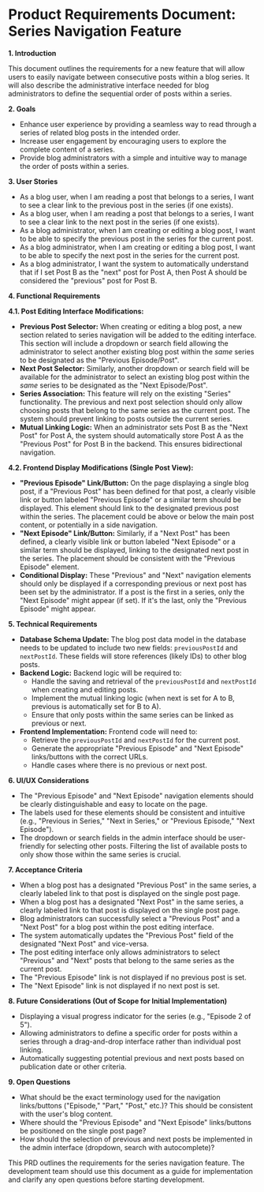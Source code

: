 # Product Requirements Document: Series Navigation Feature

**1. Introduction**

This document outlines the requirements for a new feature that will allow users to easily navigate between consecutive posts within a blog series. It will also describe the administrative interface needed for blog administrators to define the sequential order of posts within a series.

**2. Goals**

* Enhance user experience by providing a seamless way to read through a series of related blog posts in the intended order.
* Increase user engagement by encouraging users to explore the complete content of a series.
* Provide blog administrators with a simple and intuitive way to manage the order of posts within a series.

**3. User Stories**

* As a blog user, when I am reading a post that belongs to a series, I want to see a clear link to the previous post in the series (if one exists).
* As a blog user, when I am reading a post that belongs to a series, I want to see a clear link to the next post in the series (if one exists).
* As a blog administrator, when I am creating or editing a blog post, I want to be able to specify the previous post in the series for the current post.
* As a blog administrator, when I am creating or editing a blog post, I want to be able to specify the next post in the series for the current post.
* As a blog administrator, I want the system to automatically understand that if I set Post B as the "next" post for Post A, then Post A should be considered the "previous" post for Post B.

**4. Functional Requirements**

**4.1. Post Editing Interface Modifications:**

* **Previous Post Selector:** When creating or editing a blog post, a new section related to series navigation will be added to the editing interface. This section will include a dropdown or search field allowing the administrator to select another existing blog post within the *same* series to be designated as the "Previous Episode/Post".
* **Next Post Selector:** Similarly, another dropdown or search field will be available for the administrator to select an existing blog post within the *same* series to be designated as the "Next Episode/Post".
* **Series Association:** This feature will rely on the existing "Series" functionality. The previous and next post selection should only allow choosing posts that belong to the same series as the current post. The system should prevent linking to posts outside the current series.
* **Mutual Linking Logic:** When an administrator sets Post B as the "Next Post" for Post A, the system should automatically store Post A as the "Previous Post" for Post B in the backend. This ensures bidirectional navigation.

**4.2. Frontend Display Modifications (Single Post View):**

* **"Previous Episode" Link/Button:** On the page displaying a single blog post, if a "Previous Post" has been defined for that post, a clearly visible link or button labeled "Previous Episode" or a similar term should be displayed. This element should link to the designated previous post within the series. The placement could be above or below the main post content, or potentially in a side navigation.
* **"Next Episode" Link/Button:** Similarly, if a "Next Post" has been defined, a clearly visible link or button labeled "Next Episode" or a similar term should be displayed, linking to the designated next post in the series. The placement should be consistent with the "Previous Episode" element.
* **Conditional Display:** These "Previous" and "Next" navigation elements should only be displayed if a corresponding previous or next post has been set by the administrator. If a post is the first in a series, only the "Next Episode" might appear (if set). If it's the last, only the "Previous Episode" might appear.

**5. Technical Requirements**

* **Database Schema Update:** The blog post data model in the database needs to be updated to include two new fields: `previousPostId` and `nextPostId`. These fields will store references (likely IDs) to other blog posts.
* **Backend Logic:** Backend logic will be required to:
    * Handle the saving and retrieval of the `previousPostId` and `nextPostId` when creating and editing posts.
    * Implement the mutual linking logic (when next is set for A to B, previous is automatically set for B to A).
    * Ensure that only posts within the same series can be linked as previous or next.
* **Frontend Implementation:** Frontend code will need to:
    * Retrieve the `previousPostId` and `nextPostId` for the current post.
    * Generate the appropriate "Previous Episode" and "Next Episode" links/buttons with the correct URLs.
    * Handle cases where there is no previous or next post.

**6. UI/UX Considerations**

* The "Previous Episode" and "Next Episode" navigation elements should be clearly distinguishable and easy to locate on the page.
* The labels used for these elements should be consistent and intuitive (e.g., "Previous in Series," "Next in Series," or "Previous Episode," "Next Episode").
* The dropdown or search fields in the admin interface should be user-friendly for selecting other posts. Filtering the list of available posts to only show those within the same series is crucial.

**7. Acceptance Criteria**

* When a blog post has a designated "Previous Post" in the same series, a clearly labeled link to that post is displayed on the single post page.
* When a blog post has a designated "Next Post" in the same series, a clearly labeled link to that post is displayed on the single post page.
* Blog administrators can successfully select a "Previous Post" and a "Next Post" for a blog post within the post editing interface.
* The system automatically updates the "Previous Post" field of the designated "Next Post" and vice-versa.
* The post editing interface only allows administrators to select "Previous" and "Next" posts that belong to the same series as the current post.
* The "Previous Episode" link is not displayed if no previous post is set.
* The "Next Episode" link is not displayed if no next post is set.

**8. Future Considerations (Out of Scope for Initial Implementation)**

* Displaying a visual progress indicator for the series (e.g., "Episode 2 of 5").
* Allowing administrators to define a specific order for posts within a series through a drag-and-drop interface rather than individual post linking.
* Automatically suggesting potential previous and next posts based on publication date or other criteria.

**9. Open Questions**

* What should be the exact terminology used for the navigation links/buttons ("Episode," "Part," "Post," etc.)? This should be consistent with the user's blog content.
* Where should the "Previous Episode" and "Next Episode" links/buttons be positioned on the single post page?
* How should the selection of previous and next posts be implemented in the admin interface (dropdown, search with autocomplete)?

This PRD outlines the requirements for the series navigation feature. The development team should use this document as a guide for implementation and clarify any open questions before starting development.
